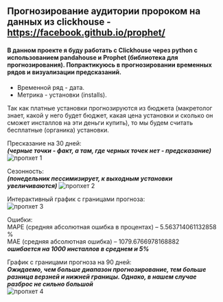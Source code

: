 ## Прогнозирование аудитории пророком на данных из clickhouse - https://facebook.github.io/prophet/
#### В данном проекте я буду работать с Clickhouse через python с использованием pandahouse и Prophet (библиотека для прогнозирования). Попрактикуюсь в прогнозировании временных рядов и визуализации предсказаний.

* Временной ряд - дата.
* Метрика - установки (installs).

Так как платные установки прогнозируются из бюджета (макретолог знает, какой у него будет бюджет, какая цена установки и сколько он сможет инсталлов на эти деньги купить), то мы будем считать бесплатные (органика) установки.

Пресказание на 30 дней:  
***(черные точки - факт, а там, где черных точек нет - предсказание)***  
![пропхет 1](https://github.com/belladzhu/sql-python/assets/101130608/22d91468-d61c-4780-ab7d-351a69320822)

Сезонность:  
***(понедельник пессимизирует, к выходным установки увеличиваются)*** 
![пропхет 2](https://github.com/belladzhu/sql-python/assets/101130608/345a5ac6-6d75-43b9-a02c-975b45ac8db6)

Интерактивный график с границами прогноза: \
![пропхет 3](https://github.com/belladzhu/sql-python/assets/101130608/7574a710-4d70-45f2-af63-98323fc1b18c)

Ошибки: \
MAPE (средняя абсолютная ошибка в процентах) –  5.563714061132858 % \
MAE (средняя абсолютная ошибка) –  1079.6766978168882 \
***ошибается на 1000 инсталлов в среднем и 5%*** 

График с границами прогноза на 90 дней: \
***Ожидаемо, чем больше диапазон прогнозирование, тем больше разница верзней и нижней границы. Однако, в нашем случае разброс не сильно большой***\
![пропхет 4](https://github.com/belladzhu/sql-python/assets/101130608/fb729138-56dc-43df-b50b-7dc270435dff)



